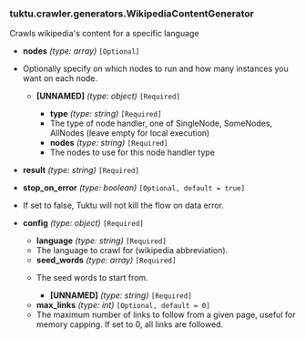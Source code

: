 ### tuktu.crawler.generators.WikipediaContentGenerator
Crawls wikipedia's content for a specific language

  * **nodes** *(type: array)* `[Optional]`
  - Optionally specify on which nodes to run and how many instances you want on each node.

    * **[UNNAMED]** *(type: object)* `[Required]`

      * **type** *(type: string)* `[Required]`
      - The type of node handler, one of SingleNode, SomeNodes, AllNodes (leave empty for local execution)

      * **nodes** *(type: string)* `[Required]`
      - The nodes to use for this node handler type

  * **result** *(type: string)* `[Required]`

  * **stop_on_error** *(type: boolean)* `[Optional, default = true]`
  - If set to false, Tuktu will not kill the flow on data error.

  * **config** *(type: object)* `[Required]`

    * **language** *(type: string)* `[Required]`
    - The language to crawl for (wikipedia abbreviation).

    * **seed_words** *(type: array)* `[Required]`
    - The seed words to start from.

      * **[UNNAMED]** *(type: string)* `[Required]`

    * **max_links** *(type: int)* `[Optional, default = 0]`
    - The maximum number of links to follow from a given page, useful for memory capping. If set to 0, all links are followed.

